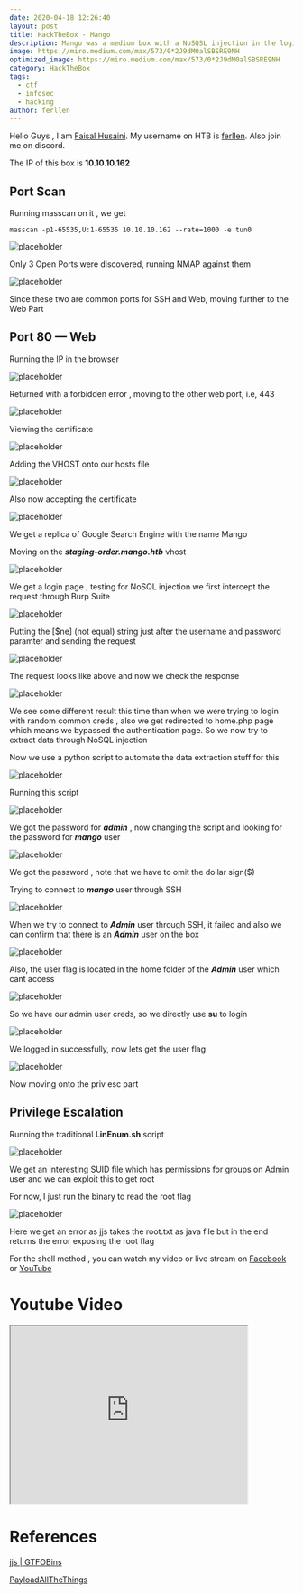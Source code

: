 ```yaml
---
date: 2020-04-18 12:26:40
layout: post
title: HackTheBox - Mango
description: Mango was a medium box with a NoSQSL injection in the login page that allows us to retrieve the username and password. The credentials we retrieve through the injection can be used to SSH to the box. For privilege escalation, the jjs tool has the SUID bit set so we can run scripts as root. 
image: https://miro.medium.com/max/573/0*2J9dM0alSBSRE9NH
optimized_image: https://miro.medium.com/max/573/0*2J9dM0alSBSRE9NH
category: HackTheBox
tags:
  - ctf
  - infosec
  - hacking
author: ferllen
---
```


Hello Guys , I am <a href="https://twitter.com/_kNgF">Faisal Husaini</a>. My username on HTB is <a href="https://www.hackthebox.eu/home/users/profile/7404">ferllen</a>. Also join me on discord.

The IP of this box is **10.10.10.162**

## Port Scan

Running masscan on it , we get

`masscan -p1-65535,U:1-65535 10.10.10.162 --rate=1000 -e tun0`

![placeholder](https://miro.medium.com/max/573/1*mUjA65Bh3h2LDZAT_OsIQg.png "Large example image")

Only 3 Open Ports were discovered, running NMAP against them

![placeholder](https://miro.medium.com/max/810/1*qpK_Vcwq91Zkv-RlPQGndQ.png "Large example image")

Since these two are common ports for SSH and Web, moving further to the Web Part

## Port 80 — Web

Running the IP in the browser

![placeholder](https://miro.medium.com/max/472/1*t-nSuGiyklu6-538v9tBMA.png "Large example image")

Returned with a forbidden error , moving to the other web port, i.e, 443

![placeholder](https://miro.medium.com/max/573/1*Rp8gGgjRpW4v-u0ZZZL8nQ.png "Large example image")

Viewing the certificate

![placeholder](https://miro.medium.com/max/573/1*9ZYu8lYX5OHvfyEePgZU8A.png "Large example image")

Adding the VHOST onto our hosts file

![placeholder](https://miro.medium.com/max/573/1*_dwKhtF5LWkiWs65H9UAvA.png "Large example image")

Also now accepting the certificate

![placeholder](https://miro.medium.com/max/810/1*Oe4NpnBcvfaxhHKQI7SrQg.png "Large example image")

We get a replica of Google Search Engine with the name Mango

Moving on the ***staging-order.mango.htb*** vhost

![placeholder](https://miro.medium.com/max/810/1*1FJ14m1cJ4B_IxcjSFxGLg.png "Large example image")

We get a login page , testing for NoSQL injection we first intercept the request through Burp Suite

![placeholder](https://miro.medium.com/max/494/1*saA7mfqY0iAo_WtimV_RmA.png "Large example image")

Putting the [$ne] (not equal) string just after the username and password paramter and sending the request

![placeholder](https://miro.medium.com/max/494/1*NbV2P_4z3mSp-RKtiZ0cyA.png "Large example image")

The request looks like above and now we check the response

![placeholder](https://miro.medium.com/max/810/1*K_IZRG5glfhmlKKIfXZO0g.png "Large example image")

We see some different result this time than when we were trying to login with random common creds , also we get redirected to home.php page which means we bypassed the authentication page. So we now try to extract data through NoSQL injection

Now we use a python script to automate the data extraction stuff for this

![placeholder](https://miro.medium.com/max/573/1*xYBEbBkNk1dJxerMrKvctA.png "Large example image")

Running this script

![placeholder](https://miro.medium.com/max/439/1*sqO3dFt6MZvifbC8CoFy-A.png "Large example image")

We got the password for ***admin*** , now changing the script and looking for the password for ***mango*** user

![placeholder](https://miro.medium.com/max/439/1*YgDgFMRzql_U5XNctrrLOg.png "Large example image")

We got the password , note that we have to omit the dollar sign($)

Trying to connect to ***mango*** user through SSH

![placeholder](https://miro.medium.com/max/810/1*36k920_tC_U8KhHDhZ_eQw.png "Large example image")

When we try to connect to ***Admin*** user through SSH, it failed and also we can confirm that there is an ***Admin*** user on the box

![placeholder](https://miro.medium.com/max/573/1*rq2AdTqJMETfRlm1Zanjjg.png "Large example image")

Also, the user flag is located in the home folder of the ***Admin*** user which cant access

![placeholder](https://miro.medium.com/max/339/1*l_jvLOY8HQS-M789byxW2Q.png "Large example image")

So we have our admin user creds, so we directly use **su** to login

![placeholder](https://miro.medium.com/max/339/1*nO7qD89PqzhONheK1LgdiA.png "Large example image")

We logged in successfully, now lets get the user flag

![placeholder](https://miro.medium.com/max/358/1*vqY_r7ktGh6BXwaxmCovnA.png "Large example image")

Now moving onto the priv esc part

## Privilege Escalation

Running the traditional **LinEnum.sh** script

![placeholder](https://miro.medium.com/max/573/1*PuGt6slhtOJG05mc4vtJcg.png "Large example image")

We get an interesting SUID file which has permissions for groups on Admin user and we can exploit this to get root

For now, I just run the binary to read the root flag

![placeholder](https://miro.medium.com/max/573/1*GtW0__YOWwe_s6T--ymjPw.png "Large example image")

Here we get an error as jjs takes the root.txt as java file but in the end returns the error exposing the root flag

For the shell method , you can watch my video or live stream on <a href="fb.gg/arkanoidgg">Facebook</a> or <a href="youtube.com/c/ArkanoidGaming">YouTube</a>

# Youtube Video

 <iframe width="420" height="315" src="https://www.youtube.com/embed/srbAOVuCMfw?autoplay=1"></iframe> 
 
# References

<a href="https://gtfobins.github.io/gtfobins/jjs/">jjs | GTFOBins</a>

<a href="https://github.com/swisskyrepo/PayloadsAllTheThings/tree/master/NoSQL%20Injection">PayloadAllTheThings</a>








